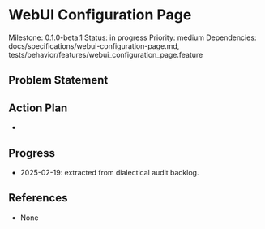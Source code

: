 # WebUI Configuration Page
Milestone: 0.1.0-beta.1
Status: in progress
Priority: medium
Dependencies: docs/specifications/webui-configuration-page.md, tests/behavior/features/webui_configuration_page.feature

## Problem Statement
<description>


## Action Plan
- <tasks>

## Progress
- 2025-02-19: extracted from dialectical audit backlog.

## References
- None
